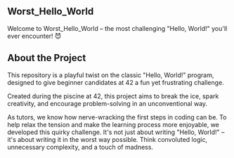 ## Worst_Hello_World
Welcome to Worst_Hello_World – the most challenging "Hello, World!" you'll ever encounter! 😈

## About the Project
This repository is a playful twist on the classic "Hello, World!" program, designed to give beginner candidates at 42 a fun yet frustrating challenge.

Created during the piscine at 42, this project aims to break the ice, spark creativity, and encourage problem-solving in an unconventional way.

As tutors, we know how nerve-wracking the first steps in coding can be. To help relax the tension and make the learning process more enjoyable, we developed this quirky challenge. It's not just about writing "Hello, World!" – it's about writing it in the worst way possible. Think convoluted logic, unnecessary complexity, and a touch of madness.

